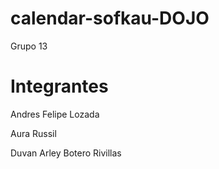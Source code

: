 # calendar-sofkau-DOJO
Grupo 13

# Integrantes

Andres Felipe Lozada

Aura Russil

Duvan Arley Botero Rivillas
